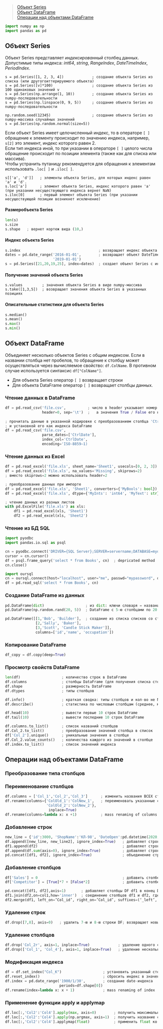 >[Объект Series](#series)  
>[Объект DataFrame](#dataframe)  
>[Операции над объектами DataFrame](#operations)  

``` python
import numpy as np
import pandas as pd
```
## Объект Series <a name="series"></a>
Объект Series представляет _индексированный_ столбец данных.  
Допустимые типы индекса: _int64_, _string_, _RangeIndex_, _DateTimeIndex_, _PeriodIndex_.  
``` pyhon
s = pd.Series([1, 2, 3, 4])             ; создание объекта Series из списка (или другогоиттерируемого объекта)
s = pd.Series([v]*100)                  ; создание объекта Series из 100 одинаковых значений v
s = pd.Series(np.arrange(1, 10))        ; создание объекта Series из numpy-последовательности
s = pd.Series(np.linspace(0, 9, 5))     ; создание объекта Series из numpy-последовательности

np.random.seed(12345)                   ; создание объекта Series из numpy-массива случайных значений
s = pd.Series(np.random.normal(size=5))
```
Если объект Series имеет целочисленный индекс, то в операторе `[ ]` обращение к элементу происходит по значению индекса, например, `s[2]` это элемент, индекс которого равен 2.  
Если тип индекса иной, то при указании в операторе `[ ]` целого числа обращение происходит по позиции элемента (также как для списка или массива).  
Чтобы устранить путаницу рекомендуется для обращения к элементам использовать `.loc[ ]` и `.iloc[ ]`.
```
s[['a', 'd']]   ; элементы объекта Series, для которых индекс равен 'a' и 'd'.
s.loc['a']      ; элемент объекта Series, индекс которого равен 'a' (при указании несуществующего индекса вернет NaN)
s.iloc[0]       ; первый элемент объекта Series (при указании несуществующей позиции возникнет исключение)
```

#### Размеробъекта Series
``` python
len(s)
s.size
s.shape   ; вернет кортеж вида (10,)
```

#### Индекс объекта Series
``` python
s.index                                    ; возвращает индекс объекта Series
dates = pd.date_range('2016-01-01',        ; возвращает объект DateTimeIndex (можно указать параметр freq='D'|'M'|'Y')
                      '2019-01-01')
s = pd.Series([21,20,19,25], index=dates)  ; создает объект Series с индексом типа DateTimeIndex - временной ряд (лишние даты индекса отбрасываются)
```

#### Получение значений объекта Series
```
s.values         ; значения объекта Series в виде numpy-массива
s.take([1,3,5])  ; возвращает значения объекта Series в указанных позициях
```

#### Описательные статистики для объекта Series
``` python
s.median()
s.mean()
s.max()
s.min()
```

## Объект DataFrame <a name="dataframe"></a>
Объединяет несколько объектов Series с общим индексом. Если в названии столбца нет пробелов, то обращение к столбцу может осуществляться через вычисляемое свойство: `df.ColName`. В противном случае используется синтаксис `df["ColName"]`.
- Для объекта Series оператор `[ ]` возвращает строки
- Для объекта DataFrame оператор `[ ]` возвращает столбцы данных.

### Чтение данных в DataFrame
```python
df = pd.read_csv('file.csv',          ; число в header указывает номер строки-заголовка,
                 header=0, sep='\t')  ;   а значения True / False его наличие или отсутствие
                 
; прочитать данные в указанной кодировке с преобразованием столбца 'CtrlDate' к типу даты
; и установкой его как индекса DataFrame
df = pd.read_csv('file.csv',                       
                 parse_dates=['CtrlDate'],
                 index_col='CtrlDate',
                 encoding='ISO-8859–1)
```

### Чтение данных из Excel
```python
df = pd.read_excel('file.xls', sheet_name='Sheet1', usecols=[0, 2, 3])  ; чтение заданных столбцов с листа Sheet1
df = pd.read_excel('file.xls', na_values='Missing', skiprows=2)         ; чтение с пропуском первых строк
; вместо skiprows=2 можно использовать header=2

; преобразование данных при импорте
df = pd.read_excel('file.xls', 'Sheet1', converters={'MyBools': bool})    ; способ 1
df = pd.read_excel('file.xls', dtype={'MyInts': 'int64', 'MyText': str})  ; способ 2

; чтение данных из разных листов
with pd.ExcelFile('file.xls') as xls:
    df1 = pd.read_excel(xls, 'Sheet1')
    df2 = pd.read_excel(xls, 'Sheet2')
```

### Чтение из БД SQL
```python
import pyodbc
import pandas.io.sql as psql

cn = pyodbc.connect('DRIVER={SQL Server};SERVER=servername;DATABASE=mydb;UID=username;PWD=password') 
cursor = cn.cursor()
df = psql.frame_query('select * from Books', cn)  ; depricated method
cn.close()

import oursql
cn = oursql.connect(host="localhost", user="me", passwd="mypassword", db="classicmodels")
df = pd.read_sql('select * from Books', cn)
```

### Создание DataFrame из данных
```python
pd.DataFrame(dict)                   ; из dict: ключи словаря = названия столбцов, значения в виде списка = данные для столбца
pd.DataFrame(np.random.rand(20, 5))  ; DataFrame c 5-ю столбцами по 20 random floats

pd.DataFrame([[1,'Bob', 'Builder'],  ; создание из списка списков со столбцами 1,2,3; Bob,Sally.Scott; ...
              [2,'Sally', 'Baker'],
              [3,'Scott', 'Candle Stick Maker']], 
              columns=['id','name', 'occupation'])
```

### Копирование DataFrame
```python
df_copy = df.copy(deep=True)
```

### Просмотр свойств DataFrame
```python
len(df)                   ; количество строк в DataFrame
df.columns                ; столбцы DataFrame (для получения списка столбцов использовать to_list())
df.shape                  ; размерность DataFrame
df.dtypes                 ; типы столбцов

df.info()                 ; краткая сводка: типы столбцов и кол-во не NaN значений в каждом из них
df.describe()             ; статистика по числовым столбцам (среднее, медиана, квартили, ...)

df.head(10)               ; вывести первые 10 строк DataFrame
df.tail(10)               ; вывести последние 10 строк DataFrame

df.columns.to_list()      ; список названий столбцов
df.Col_2.to_list()        ; преобразование значений столбца в список
df['Col_2'].unique()      ; уникальные значения в столбце
df.Сol_2.value_counts()   ; количества каждого из значений в столбце
df.index.to_list()        ; список значений индекса
```

## Операции над объектами DataFrame <a name="operations"></a>

### Преобразование типа столбцов

### Переименование столбцов
```python
df.columns = ['Col_1','Col_2','Col_3']      ; изменить названия ВСЕХ столбцов
df.rename(columns={'ColOld_1':'ColNew_1',   ; переименовать указанные столбцы
                   'ColOld_2':'ColNew_2'}, 
                    inplace=True)
df.rename(columns=lambda x: x +1)           ; mass renaming of columns
```

### Добавление строк
```python
new_line = {'id':3000, 'ShopName':'КЛ-98', 'DateOpen':pd.datetime(2020,1,1) }
df.append([new_line, new_line2], ignore_index=True)   ; добавляет строки в конец; возвращает новый DataFrame
df1.append(df2)                                       ; добавляет строки df1 в конец df2 (у df1 и df2 столбцы должны быть одинаковыми)
df.append(df.sum(axis=0), ignore_index=True)          ; добавляет строку с суммой значений для каждого столбца
pd.concat([df1, df2], ignore_index=True)              ; объединение строк двух DataFrame'ов
```

### Добавление столбцов
```python
df['Sales'] = 0                                       ; добавить столбец 'Sales', заполненный нулями
df['Competitor'] = [True]*7 + [False*2]               ; добавить столбец из 5 значений True и 2 значений False

pd.concat([df1, df2],axis=1)       ; добавляет столбцы DF df1 в конец DF df2 (число строк должны быть одинаковым)
df1.join(df2,on=col1,how='inner')  ; соединение столбцов df1 и df2, где совпадают значения для столбца col1 (may use 'left', 'right', 'outer', 'inner')
df2.merge(df1, left_on=’Col_id’, right_on=’Col_id’, suffixes=(‘_left’, ‘_right’))  ; аналог LEFT JOIN
```

### Удаление строк
```python
df.drop([7,8], axis=0)   ; удалить 7-ю и 8-ю строки DF; возвращает новый DF (можно указать inplace=True)
```

### Удаление столбцов
```python
df.drop('Col_2r', axis=1, inplace=True)             ; удаление одного стобца
df.drop(['Col_1', 'Col_4'], axis=1, inplace=True)   ; удаление нескольких столбцов
```

### Модификация индекса
```python
df = df.set_index("Col_K")                   ; установить указанный столбец в качестве индекса
df.reset_index()                             ; сбросить индекс в значения, начинающиеся с 0
df.index = pd.date_range('1900/1/30',        ; создание date-индекса
                         periods=df.shape[0])
df.rename(index=lambda x: x + 1)             ; mass renaming of index
```

### Применение функции apply и applymap
```python
df.loc[:,'Col2':'Col4'].apply(max, axis=0)        ; получить максимальные значения в столбцах
df.loc[:,'Col2':'Col4'].apply(np.argmax, axis=1)  ; получить название столбца с максимальным значением в строках
df.loc[:,'Col2':'Col4'].applymap(float)           ; применить float ко всем значениям в таблице - ИЗМЕНЯЕТ DataFrame !!
```
